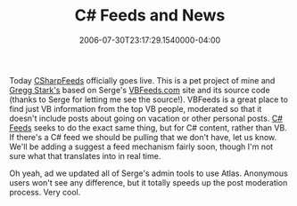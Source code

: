 ﻿---
title: C# Feeds and News
slug: csharp-feeds-and-news-2
date: "2006-07-30T23:17:29.1540000-04:00"
description: Today CSharpFeeds officially goes live. This is a pet project of mine and Gregg Stark's based on Serge's VBFeeds.com site and its source code (thanks to Serge for letting me see the source!).
featuredImage: img/20125-2-featured.png
---

Today [CSharpFeeds](http://csharpfeeds.com/) officially goes live. This is a pet project of mine and [Gregg Stark's](http://ardalis.com/blogs/gstark) based on Serge's [VBFeeds.com](http://vbfeeds.com/) site and its source code (thanks to Serge for letting me see the source!). VBFeeds is a great place to find just VB information from the top VB people, moderated so that it doesn't include posts about going on vacation or other personal posts. [C# Feeds](http://csharpfeeds.com/) seeks to do the exact same thing, but for C# content, rather than VB. If there's a C# feed we should be pulling that we don't have, let us know. We'll be adding a suggest a feed mechanism fairly soon, though I'm not sure what that translates into in real time.

Oh yeah, ad we updated all of Serge's admin tools to use Atlas. Anonymous users won't see any difference, but it totally speeds up the post moderation process. Very cool.

